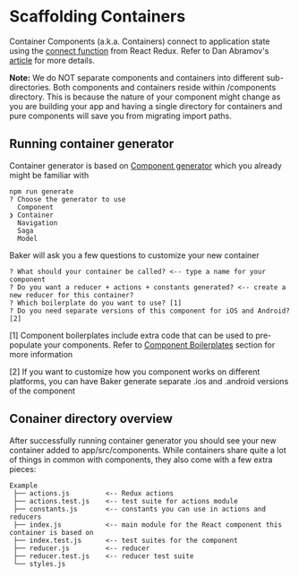 # Scaffolding Containers

Container Components \(a.k.a. Containers\) connect to application state using the [connect function](https://github.com/reactjs/react-redux/blob/master/docs/api.md#connectmapstatetoprops-mapdispatchtoprops-mergeprops-options) from React Redux. Refer to Dan Abramov's [article](https://medium.com/@dan_abramov/smart-and-dumb-components-7ca2f9a7c7d0#.jfhjwnlv3) for more details.

**Note:** We do NOT separate components and containers into different sub-directories. Both components and containers reside within \/components directory. This is because the nature of your component might change as you are building your app and having a single directory for containers and pure components will save you from migrating import paths.

## Running container generator

Container generator is based on [Component generator](/scaffolding/components.md) which you already might be familiar with

```
npm run generate
? Choose the generator to use
  Component
❯ Container
  Navigation
  Saga
  Model
```

Baker will ask you a few questions to customize your new container

```
? What should your container be called? <-- type a name for your component
? Do you want a reducer + actions + constants generated? <-- create a new reducer for this container?
? Which boilerplate do you want to use? [1]
? Do you need separate versions of this component for iOS and Android? [2]
```

\[1\] Component boilerplates include extra code that can be used to pre-populate your components. Refer to [Component Boilerplates](/scaffolding/component-boilerplates.md) section for more information

\[2\] If you want to customize how you component works on different platforms, you can have Baker generate separate .ios and .android versions of the component

## Conainer directory overview

After successfully running container generator you should see your new container added to app/src/components. While containers share quite a lot of things in common with components, they also come with a few extra pieces:

```
Example
 ├── actions.js         <-- Redux actions 
 ├── actions.test.js    <-- test suite for actions module
 ├── constants.js       <-- constants you can use in actions and reducers
 ├── index.js           <-- main module for the React component this container is based on
 ├── index.test.js      <-- test suites for the component
 ├── reducer.js         <-- reducer
 ├── reducer.test.js    <-- reducer test suite
 └── styles.js
```